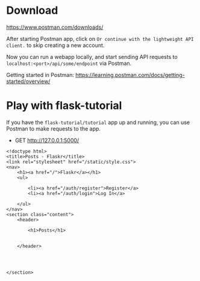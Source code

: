 # Download
https://www.postman.com/downloads/

After starting Postman app, click on `Or continue with the lightweight API client.` to skip creating a new account.

Now you can run a webapp locally, and start sending API requests to `localhost:<port>/api/some/endpoint` via Postman.

Getting started in Postman: https://learning.postman.com/docs/getting-started/overview/

# Play with flask-tutorial
If you have the `flask-tutorial/tutorial` app up and running, you can use Postman to make requests to the app.

- GET http://127.0.0.1:5000/
```
<!doctype html>
<title>Posts - Flaskr</title>
<link rel="stylesheet" href="/static/style.css">
<nav>
	<h1><a href="/">Flaskr</a></h1>
	<ul>

		<li><a href="/auth/register">Register</a>
		<li><a href="/auth/login">Log In</a>

	</ul>
</nav>
<section class="content">
	<header>

		<h1>Posts</h1>


	</header>




</section>
```